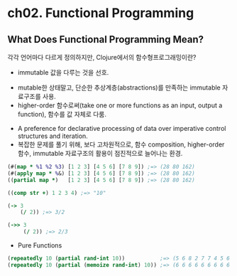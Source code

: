 ch02. Functional Programming
==========================================

## What Does Functional Programming Mean?

각각 언어마다 다르게 정의하지만, Clojure에서의 함수형프로그래밍이란?

* immutable 값을 다루는 것을 선호.
 - mutable한 상태말고, 단순한 추상계층(abstractions)를 만족하는 immutable 자료구조를 사용.
 - higher-order 함수로써(take one or more functions as an input, output a function), 함수를 값 자체로 다룸.
* A preference for declarative processing of data over imperative control structures and iteration.
* 복잡한 문제를 풀기 위해, 보다 고차원적으로, 함수 composition, higher-order 함수, immutable 자료구조의 활용이 점진적으로 늘어나는 환경.


```clojure
(#(map * %1 %2 %3) [1 2 3] [4 5 6] [7 8 9]) ;=> (28 80 162)
(#(apply map * %&) [1 2 3] [4 5 6] [7 8 9]) ;=> (28 80 162)
((partial map *)   [1 2 3] [4 5 6] [7 8 9]) ;=> (28 80 162)

((comp str +) 1 2 3 4) ;=> "10"

(-> 3
    (/ 2)) ;=> 3/2

(->> 3
     (/ 2)) ;=> 2/3
```


* Pure Functions

```clojure
(repeatedly 10 (partial rand-int 10))           ;=> (5 6 8 2 7 7 4 5 6 5)
(repeatedly 10 (partial (memoize rand-int) 10)) ;=> (6 6 6 6 6 6 6 6 6 6)
```
